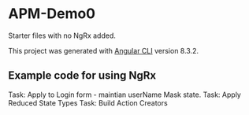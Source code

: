 # APM-Demo0

Starter files with no NgRx added.

This project was generated with [Angular CLI](https://github.com/angular/angular-cli) version 8.3.2.

## Example code for using NgRx

Task: Apply to Login form - maintian userName Mask state.
Task: Apply Reduced State Types
Task: Build Action Creators